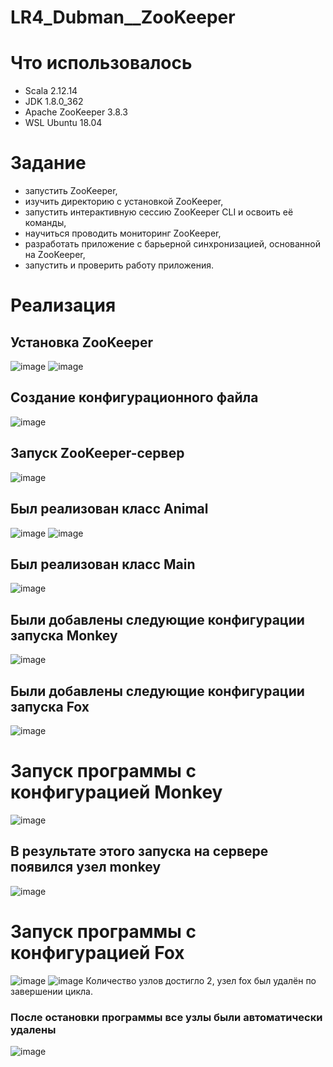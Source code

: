 # LR4_Dubman__ZooKeeper

# Что использовалось
- Scala 2.12.14
- JDK 1.8.0_362
- Apache ZooKeeper 3.8.3
- WSL Ubuntu 18.04

# Задание
- запустить ZooKeeper,
- изучить директорию с установкой ZooKeeper,
- запустить интерактивную сессию ZooKeeper CLI и освоить её команды,
- научиться проводить мониторинг ZooKeeper,
- разработать приложение с барьерной синхронизацией, основанной на ZooKeeper,
- запустить и проверить работу приложения.


# Реализация
## Установка ZooKeeper
![image](https://github.com/Won20/Big-Data/assets/102918065/86b50b1a-369f-4d92-aeca-91abf4791023)
![image](https://github.com/Won20/Big-Data/assets/102918065/b37ad688-5c90-4e08-a8ab-90992e8ba16e)

## Создание конфигурационного файла
![image](https://github.com/Won20/Big-Data/assets/102918065/d84841d4-df6d-4dbd-bd3b-ff373add007e)

## Запуск ZooKeeper-сервер
 ![image](https://github.com/Won20/Big-Data/assets/102918065/962cb2c0-81d1-4afe-bb32-3f60df549e30)

## Был реализован класс Animal
![image](https://github.com/Won20/Big-Data/assets/102918065/29745f9d-fcad-415e-9c7b-6879512f818c)
![image](https://github.com/Won20/Big-Data/assets/102918065/923cdf23-c669-4337-bfc4-d1bbaa6f97f8)

## Был реализован класс Main
![image](https://github.com/Won20/Big-Data/assets/102918065/9f988bff-392a-4953-b0b9-5c4d20ece94e)

## Были добавлены следующие конфигурации запуска Monkey
![image](https://github.com/Won20/Big-Data/assets/102918065/b25dad97-5eb9-434e-b89c-dc9479c40cec)

## Были добавлены следующие конфигурации запуска Fox
![image](https://github.com/Won20/Big-Data/assets/102918065/516858a9-845d-40ea-a9cc-58437419e59a)

# Запуск программы с конфигурацией Monkey
![image](https://github.com/Won20/Big-Data/assets/102918065/e6500422-8b2a-4b94-a11d-9f972312075d)

## В результате этого запуска на сервере появился узел monkey
![image](https://github.com/Won20/Big-Data/assets/102918065/02a04cf8-e9b0-4395-839b-a143aa4ee144)

# Запуск программы с конфигурацией Fox
![image](https://github.com/Won20/Big-Data/assets/102918065/0e3b68af-b712-4603-85ad-ca51fffea688)
![image](https://github.com/Won20/Big-Data/assets/102918065/12bedf5b-8ced-43e2-be8d-499d02fd7c5d)
Количество узлов достигло 2, узел fox был удалён по завершении цикла.

### После остановки программы все узлы были автоматически удалены
![image](https://github.com/Won20/Big-Data/assets/102918065/508de27b-311b-4e20-a338-0d60820e694c)


